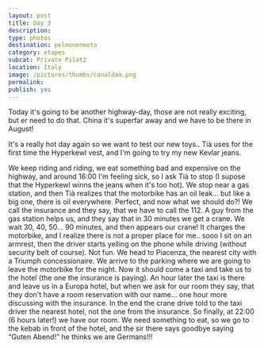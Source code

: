 ```yaml
---
layout: post
title: Day 3
description: 
type: photos
destination: pelmonenmoto
category: etapes
subcat: Private Pilot2
location: Italy
image: /pictures/thumbs/canaldam.png
permalink: 
publish: yes
---
```


Today it's going to be another highway-day, those are not really exciting, but er need to do that. China it's superfar away and we have to be there in August!

It's a really hot day again so we want to test our new toys.. Tià uses for the first time the Hyperkewl vest, and I'm going to try my new Kevlar jeans.

We keep riding and riding, we eat something bad and expensive on the highway, and around 16:00 I'm feeling sick, so I ask Tià to stop (I supose that the Hyperkewl winns the jeans when it's too hot). We stop near a gas station, and then Tià realizes that the motorbike has an oil leak... but like a big one, there is oil everywhere. Perfect, and now what we should do?! We call the insurance and they say, that we have to call the 112. A guy from the gas station helps us, and they say that in 30 minutes we get a crane. We wait 30, 40, 50... 90 minutes, and then appears our crane! It charges the motorbike, and I realize there is not a proper place for me.. sooo I sit on an armrest, then the driver starts yelling on the phone while driving (without security belt of course). Not fun. We head to Piacenza, the nearest city with a Triumph concessionaire. We arrive to the parking where we are going to leave the motorbike for the night. Now it should come a taxi and take us to the hotel (the one the insurance is paying). An hour later the taxi is there and leave us in a Europa hotel, but when we ask for our room they say, that they don't have a room reservation with our name... one hour more discussing with the insurance. In the end the crane drive told to the taxi driver the nearest hotel, not the one from the insurance. So finally, at 22:00 (6 hours later!) we have our room. We need something to eat, so we go to the kebab in front of the hotel, and the sir there says goodbye saying “Guten Abend!” he thinks we are Germans!!!




